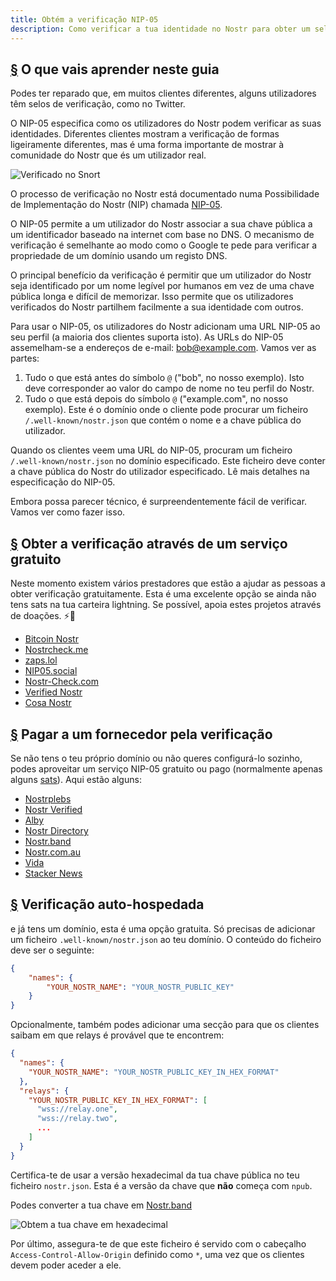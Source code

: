 ```yaml
---
title: Obtém a verificação NIP-05
description: Como verificar a tua identidade no Nostr para obter um selo de verificado e uma forma mais fácil de partilhar a tua conta.
---
```


## [§](#o-que-vais-aprender) O que vais aprender neste guia

Podes ter reparado que, em muitos clientes diferentes, alguns utilizadores têm selos de verificação, como no Twitter.

O NIP-05 especifica como os utilizadores do Nostr podem verificar as suas identidades. Diferentes clientes mostram a verificação de formas ligeiramente diferentes, mas é uma forma importante de mostrar à comunidade do Nostr que és um utilizador real.

![Verificado no Snort](/images/snort-verified.webp)

O processo de verificação no Nostr está documentado numa Possibilidade de Implementação do Nostr (NIP) chamada [NIP-05](https://github.com/nostr-protocol/nips/blob/master/05.md).

O NIP-05 permite a um utilizador do Nostr associar a sua chave pública a um identificador baseado na internet com base no DNS. O mecanismo de verificação é semelhante ao modo como o Google te pede para verificar a propriedade de um domínio usando um registo DNS.

O principal benefício da verificação é permitir que um utilizador do Nostr seja identificado por um nome legível por humanos em vez de uma chave pública longa e difícil de memorizar. Isso permite que os utilizadores verificados do Nostr partilhem facilmente a sua identidade com outros.

Para usar o NIP-05, os utilizadores do Nostr adicionam uma URL NIP-05 ao seu perfil (a maioria dos clientes suporta isto). As URLs do NIP-05 assemelham-se a endereços de e-mail: bob@example.com. Vamos ver as partes:

1. Tudo o que está antes do símbolo `@` ("bob", no nosso exemplo). Isto deve corresponder ao valor do campo de nome no teu perfil do Nostr.
1. Tudo o que está depois do símbolo `@` ("example.com", no nosso exemplo). Este é o domínio onde o cliente pode procurar um ficheiro `/.well-known/nostr.json` que contém o nome e a chave pública do utilizador.

Quando os clientes veem uma URL do NIP-05, procuram um ficheiro `/.well-known/nostr.json` no domínio especificado. Este ficheiro deve conter a chave pública do Nostr do utilizador especificado. Lê mais detalhes na especificação do NIP-05.

Embora possa parecer técnico, é surpreendentemente fácil de verificar. Vamos ver como fazer isso.

## [§](#verificação-gratuita) Obter a verificação através de um serviço gratuito

Neste momento existem vários prestadores que estão a ajudar as pessoas a obter verificação gratuitamente. Esta é uma excelente opção se ainda não tens sats na tua carteira lightning. Se possível, apoia estes projetos através de doações. ⚡🤙

-   [Bitcoin Nostr](https://bitcoinnostr.com/)
-   [Nostrcheck.me](https://nostrcheck.me)
-   [zaps.lol](https://zaps.lol/)
-   [NIP05.social](https://nip05.social)
-   [Nostr-Check.com](https://nostr-check.com/)
-   [Verified Nostr](https://verified-nostr.com/)
-   [Cosa Nostr](https://cosanostr.com)

## [§](#verificação-paga) Pagar a um fornecedor pela verificação

Se não tens o teu próprio domínio ou não queres configurá-lo sozinho, podes aproveitar um serviço NIP-05 gratuito ou pago (normalmente apenas alguns [sats](https://coinmarketcap.com/alexandria/glossary/satoshi-sats)). Aqui estão alguns:

-   [Nostrplebs](https://nostrplebs.com)
-   [Nostr Verified](https://nostrverified.com)
-   [Alby](https://getalby.com)
-   [Nostr Directory](https://nostr.directory)
-   [Nostr.band](https://nip05.nostr.band)
-   [Nostr.com.au](https://nostr.com.au)
-   [Vida](https://Vida.page)
-   [Stacker News](https://stacker.news)

## [§](#verificação-auto-hospedada) Verificação auto-hospedada

e já tens um domínio, esta é uma opção gratuita. Só precisas de adicionar um ficheiro `.well-known/nostr.json` ao teu domínio. O conteúdo do ficheiro deve ser o seguinte:

```json
{
    "names": {
        "YOUR_NOSTR_NAME": "YOUR_NOSTR_PUBLIC_KEY"
    }
}
```

Opcionalmente, também podes adicionar uma secção para que os clientes saibam em que relays é provável que te encontrem:

```json
{
  "names": {
    "YOUR_NOSTR_NAME": "YOUR_NOSTR_PUBLIC_KEY_IN_HEX_FORMAT"
  },
  "relays": {
    "YOUR_NOSTR_PUBLIC_KEY_IN_HEX_FORMAT": [
      "wss://relay.one",
      "wss://relay.two",
      ...
    ]
  }
}
```

Certifica-te de usar a versão hexadecimal da tua chave pública no teu ficheiro `nostr.json`. Esta é a versão da chave que **não** começa com `npub`.

Podes converter a tua chave em [Nostr.band](https://nostr.band)

![Obtem a tua chave em hexadecimal](/images/get-hex-key.webp)

Por último, assegura-te de que este ficheiro é servido com o cabeçalho `Access-Control-Allow-Origin` definido como `*`, uma vez que os clientes devem poder aceder a ele.
